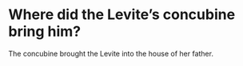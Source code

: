 # Where did the Levite’s concubine bring him?

The concubine brought the Levite into the house of her father.
